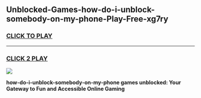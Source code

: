 
## Unblocked-Games-how-do-i-unblock-somebody-on-my-phone-Play-Free-xg7ry
<h3>
<a href="https://premium76.site?title=how-do-i-unblock-somebody-on-my-phone&ref=18A1">CLICK TO PLAY</a></h3>
<hr>

<h3>
<a href="https://premium76.site?title=how-do-i-unblock-somebody-on-my-phone&ref=18A1">CLICK 2 PLAY</a>
  
</h3>

<a href="https://premium76.site?title=how-do-i-unblock-somebody-on-my-phone&ref=18A1"><img src="https://clearcache.store/games.png"></a>


**how-do-i-unblock-somebody-on-my-phone games unblocked: Your Gateway to Fun and Accessible Online Gaming**
